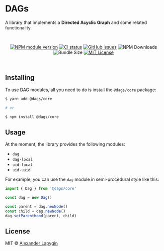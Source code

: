 # DAGs

A library that implements a **Directed Acyclic Graph** and some related functionality.

<br>
  <p align="center">
    <a href="https://www.npmjs.com/package/@dags/core"><img alt="NPM module version" src="https://img.shields.io/npm/v/@dags/core"></a>  
    <a href="https://github.com/AlexanderLapygin/dags/actions?query=workflow%3Aci"><img alt="CI status" src="https://github.com/alexanderlapygin/dags/workflows/CI/badge.svg"></a>
    <a href="https://github.com/AlexanderLapygin/dags/issues"><img alt="GitHub issues" src="https://img.shields.io/github/issues/AlexanderLapygin/dags"></a>  
    <img alt="NPM Downloads" src="https://img.shields.io/npm/dm/@dags/core.svg?style=flat"/>
    <img alt="Bundle Size" src="https://badgen.net/bundlephobia/minzip/@dags/core"/>
    <a href="https://github.com/AlexanderLapygin/dags/blob/master/LICENSE"><img alt="MIT License" src="https://img.shields.io/github/license/AlexanderLapygin/dags"></a>
  </p>
<br />

## Installing

To use DAG modules, all you need to do is install the `@dags/core` package:

```sh
$ yarn add @dags/core

# or

$ npm install @dags/core
```

## Usage

At the moment, the library provides the following modules:

- `dag`
- `dag-local`
- `uid-local`
- `uid-uuid`

For example, you can use the `dag` module in semi-procedural style like this:

```ts
import { Dag } from '@dags/core'

const dag = new Dag()

const parent = dag.newNode()
const child = dag.newNode()
dag.setParenthood(parent, child)
```

## License

MIT © [Alexander Lapygin](https://github.com/AlexanderLapygin)
